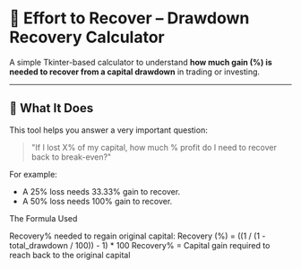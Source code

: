 # 🧮 Effort to Recover – Drawdown Recovery Calculator

A simple Tkinter-based calculator to understand **how much gain (%) is needed to recover from a capital drawdown** in trading or investing.

---

## 📌 What It Does

This tool helps you answer a very important question:

> "If I lost X% of my capital, how much % profit do I need to recover back to break-even?"

For example:
- A 25% loss needs 33.33% gain to recover.
- A 50% loss needs 100% gain to recover.


The Formula Used

Recovery% needed to regain original capital:
Recovery (%)  = ((1 / (1 - total_drawdown / 100)) - 1) * 100
Recovery% = Capital gain required to reach back to the original capital
